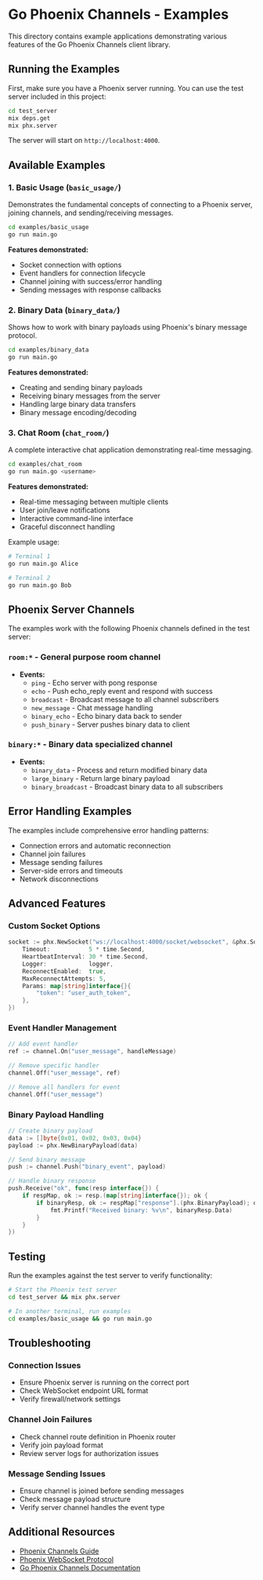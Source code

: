 # Go Phoenix Channels - Examples

This directory contains example applications demonstrating various features of the Go Phoenix Channels client library.

## Running the Examples

First, make sure you have a Phoenix server running. You can use the test server included in this project:

```bash
cd test_server
mix deps.get
mix phx.server
```

The server will start on `http://localhost:4000`.

## Available Examples

### 1. Basic Usage (`basic_usage/`)

Demonstrates the fundamental concepts of connecting to a Phoenix server, joining channels, and sending/receiving messages.

```bash
cd examples/basic_usage
go run main.go
```

**Features demonstrated:**
- Socket connection with options
- Event handlers for connection lifecycle
- Channel joining with success/error handling
- Sending messages with response callbacks

### 2. Binary Data (`binary_data/`)

Shows how to work with binary payloads using Phoenix's binary message protocol.

```bash
cd examples/binary_data
go run main.go
```

**Features demonstrated:**
- Creating and sending binary payloads
- Receiving binary messages from the server
- Handling large binary data transfers
- Binary message encoding/decoding

### 3. Chat Room (`chat_room/`)

A complete interactive chat application demonstrating real-time messaging.

```bash
cd examples/chat_room
go run main.go <username>
```

**Features demonstrated:**
- Real-time messaging between multiple clients
- User join/leave notifications
- Interactive command-line interface
- Graceful disconnect handling

Example usage:
```bash
# Terminal 1
go run main.go Alice

# Terminal 2
go run main.go Bob
```

## Phoenix Server Channels

The examples work with the following Phoenix channels defined in the test server:

### `room:*` - General purpose room channel
- **Events:**
  - `ping` - Echo server with pong response
  - `echo` - Push echo_reply event and respond with success
  - `broadcast` - Broadcast message to all channel subscribers
  - `new_message` - Chat message handling
  - `binary_echo` - Echo binary data back to sender
  - `push_binary` - Server pushes binary data to client

### `binary:*` - Binary data specialized channel
- **Events:**
  - `binary_data` - Process and return modified binary data
  - `large_binary` - Return large binary payload
  - `binary_broadcast` - Broadcast binary data to all subscribers

## Error Handling Examples

The examples include comprehensive error handling patterns:

- Connection errors and automatic reconnection
- Channel join failures
- Message sending failures
- Server-side errors and timeouts
- Network disconnections

## Advanced Features

### Custom Socket Options

```go
socket := phx.NewSocket("ws://localhost:4000/socket/websocket", &phx.SocketOptions{
    Timeout:           5 * time.Second,
    HeartbeatInterval: 30 * time.Second,
    Logger:            logger,
    ReconnectEnabled:  true,
    MaxReconnectAttempts: 5,
    Params: map[string]interface{}{
        "token": "user_auth_token",
    },
})
```

### Event Handler Management

```go
// Add event handler
ref := channel.On("user_message", handleMessage)

// Remove specific handler
channel.Off("user_message", ref)

// Remove all handlers for event
channel.Off("user_message")
```

### Binary Payload Handling

```go
// Create binary payload
data := []byte{0x01, 0x02, 0x03, 0x04}
payload := phx.NewBinaryPayload(data)

// Send binary message
push := channel.Push("binary_event", payload)

// Handle binary response
push.Receive("ok", func(resp interface{}) {
    if respMap, ok := resp.(map[string]interface{}); ok {
        if binaryResp, ok := respMap["response"].(phx.BinaryPayload); ok {
            fmt.Printf("Received binary: %v\n", binaryResp.Data)
        }
    }
})
```

## Testing

Run the examples against the test server to verify functionality:

```bash
# Start the Phoenix test server
cd test_server && mix phx.server

# In another terminal, run examples
cd examples/basic_usage && go run main.go
```

## Troubleshooting

### Connection Issues
- Ensure Phoenix server is running on the correct port
- Check WebSocket endpoint URL format
- Verify firewall/network settings

### Channel Join Failures
- Check channel route definition in Phoenix router
- Verify join payload format
- Review server logs for authorization issues

### Message Sending Issues
- Ensure channel is joined before sending messages
- Check message payload structure
- Verify server channel handles the event type

## Additional Resources

- [Phoenix Channels Guide](https://hexdocs.pm/phoenix/channels.html)
- [Phoenix WebSocket Protocol](https://hexdocs.pm/phoenix/Phoenix.Socket.Transport.html)
- [Go Phoenix Channels Documentation](../README.md)